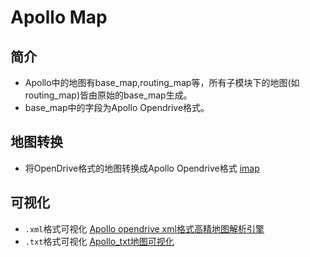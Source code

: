 # Apollo Map
## 简介
* Apollo中的地图有base_map,routing_map等，所有子模块下的地图(如routing_map)皆由原始的base_map生成。
* base_map中的字段为Apollo Opendrive格式。

## 地图转换
* 将OpenDrive格式的地图转换成Apollo Opendrive格式 [imap](https://github.com/daohu527/imap)

## 可视化
* `.xml`格式可视化 [Apollo opendrive xml格式高精地图解析引擎](https://github.com/chenyongzhe/HdmapEngine) 
* `.txt`格式可视化 [Apollo_txt地图可视化](https://github.com/HUXING8/Apollo-Map-Read)